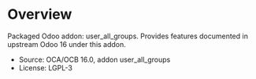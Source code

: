 # Overview

Packaged Odoo addon: user_all_groups. Provides features documented in upstream Odoo 16 under this addon.

- Source: OCA/OCB 16.0, addon user_all_groups
- License: LGPL-3
